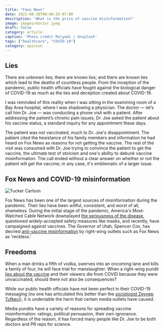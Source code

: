 ```yaml
---
title: "Faux News"
date: 2021-08-30T08:40:33-07:00
description: 'What is the price of vaccine misinformation?'
image: images/doctor.jpeg
draft: false
category: article
caption: 'Photo credit Mulyadi / Unsplash'
tags: ["healthcare", "COVID-19"]
category: opinion
---
```


  

##  Lies

There are unknown lies; there are known lies; and there are known lies which lead to the deaths of countless people. From the inception of the pandemic, public health officials have fought against the biological danger of COVID-19 as much as the lies and deception created about COVID-19.

I was reminded of this reality when I was sitting in the examining room of a Bay Area hospital, where I was shadowing a physician. The doctor — let’s call him Dr. Joe — was conducting a phone visit with a patient. After addressing the patient’s chronic pain issues, Dr. Joe asked the patient about his vaccine status, a standard inquiry for any appointment these days.

The patient was not vaccinated, much to Dr. Joe's disappointment. The patient cited the hesistance of his family members and information he had heard on Fox News as reasons for not getting the vaccine. The rest of the visit was consumed with Dr. Joe trying to convince the patient to get the vaccine, the ultimate test of stoicism and one's ability to debunk vaccine misinformation. The call ended without a clear answer on whether or not the patient will get the vaccine; in any case, it's emblematic of a larger issue.
  
##  Fox News and COVID-19 misinformation


![Tucker Carlson](http://cdn.brid.tv/live/partners/16228/snapshot/834938.png) 

  
Fox News has been one of the largest sources of misinformation during the pandemic. Their lies have been willful, consistent, and worst of all, shameless. During the initial stage of the pandemic, America's Most-Watched Cable Network downplayed [the seriousness of the disease](https://missoulacurrent.com/government/2020/04/fox-news-coronavirus/?print=print), questioned widely-accepted safety measures like masks, and recently, have campaigned against vaccines. The Governor of Utah, Spencer Cox, has decried [anti-vaccine misinformation](https://www.washingtonpost.com/politics/2021/07/16/utah-cox-vaccine-propaganda/) by right-wing outlets such as Fox News as ‘reckless.’

  
##  Freedoms

 When a man drinks a fifth of vodka, swerves into an oncoming lane and kills a family of four, he will face trial for manslaughter. When a right-wing pundit [lies about the vaccine](https://www.foxnews.com/opinion/tucker-carlson-democrats-cdc-lying-covid-vaccine) and their viewers die from COVID because they were unvaccinated, should there not also be consequences?
  
While our public health officials have not been perfect in their COVID-19 messaging (no one has articulated this better than the [sociologist Zeynep Tufkeci](https://www.theatlantic.com/ideas/archive/2021/02/how-public-health-messaging-backfired/618147/)), it is undeniable the harm that certain media outlets have caused.

Media pundits have a variety of reasons for spreading vaccine misinformation: ratings, political persuasion, their own ignorance. Regardless of the reason, it has forced many people like Dr. Joe to be both doctors and PR reps for science. 
